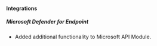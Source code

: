 
#### Integrations
##### Microsoft Defender for Endpoint
- Added additional functionality to Microsoft API Module.

